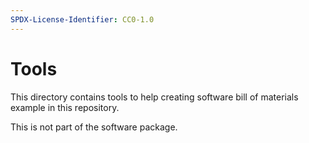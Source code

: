 ```yaml
---
SPDX-License-Identifier: CC0-1.0
---
```


# Tools

This directory contains tools to help creating software bill of materials
example in this repository.

This is not part of the software package.
